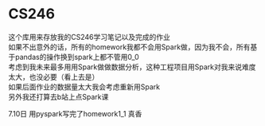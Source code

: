 # CS246
这个库用来存放我的CS246学习笔记以及完成的作业  
如果不出意外的话，所有的homework我都不会用Spark做，因为我不会，所有基于pandas的操作换到spark上都不管用0_0  
考虑到我未来最多用用Spark做做数据分析，这种工程项目用Spark对我来说难度太大，也没必要（看上去是）  
如果后面作业的数据量太大我会考虑重新用Spark  
另外我还打算去b站上点Spark课  

7.10日
用pyspark写完了homework1_1
真香
